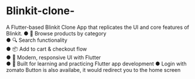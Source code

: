 # Blinkit-clone-
A Flutter-based Blinkit Clone App that replicates the UI and core features of Blinkit. 
● 🛒 Browse products by category  
● 🔍 Search functionality  
● 📦 Add to cart &amp; checkout flow  
● 🎨 Modern, responsive UI with Flutter  
● 🔧 Built for learning and practicing Flutter app development
● Login with zomato Button is also availabe, it would redirect you to the home screen 
